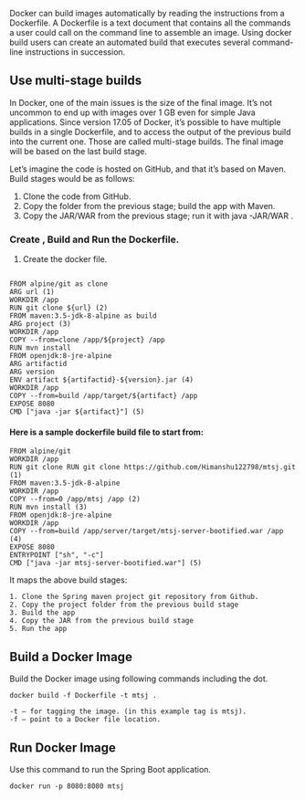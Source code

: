 Docker can build images automatically by reading the instructions from a Dockerfile. A Dockerfile is a text document that contains all the commands a user could call on the command line to assemble an image. Using docker build users can create an automated build that executes several command-line instructions in succession.

## Use multi-stage builds
  In Docker, one of the main issues is the size of the final image. It’s not uncommon to end up with images over 1 GB even for simple Java applications. Since version 17.05 of Docker, it’s possible to have multiple builds in a single Dockerfile, and to access the output of the previous build into the current one. Those are called multi-stage builds. The final image will be based on the last build stage.

Let’s imagine the code is hosted on GitHub, and that it’s based on Maven. Build stages would be as follows:

1. Clone the code from GitHub.
2. Copy the folder from the previous stage; build the app with Maven.
3. Copy the JAR/WAR from the previous stage; run it with java -JAR/WAR .

### Create , Build and Run the Dockerfile. 

1. Create the docker file. 
```

FROM alpine/git as clone
ARG url (1)
WORKDIR /app
RUN git clone ${url} (2)
FROM maven:3.5-jdk-8-alpine as build
ARG project (3)
WORKDIR /app
COPY --from=clone /app/${project} /app
RUN mvn install
FROM openjdk:8-jre-alpine
ARG artifactid
ARG version
ENV artifact ${artifactid}-${version}.jar (4)
WORKDIR /app
COPY --from=build /app/target/${artifact} /app
EXPOSE 8080
CMD ["java -jar ${artifact}"] (5)
```




#### Here is a sample dockerfile build file to start from:

```
FROM alpine/git
WORKDIR /app
RUN git clone RUN git clone https://github.com/Himanshu122798/mtsj.git (1)
FROM maven:3.5-jdk-8-alpine
WORKDIR /app
COPY --from=0 /app/mtsj /app (2)
RUN mvn install (3)
FROM openjdk:8-jre-alpine
WORKDIR /app
COPY --from=build /app/server/target/mtsj-server-bootified.war /app (4)
EXPOSE 8080
ENTRYPOINT ["sh", "-c"]  
CMD ["java -jar mtsj-server-bootified.war"] (5)
```
It maps the above build stages:

```
1. Clone the Spring maven project git repository from Github.
2. Copy the project folder from the previous build stage
3. Build the app
4. Copy the JAR from the previous build stage
5. Run the app
```
## Build a Docker Image
Build the Docker image using following commands including the dot.

```
docker build -f Dockerfile -t mtsj .
```
```
-t – for tagging the image. (in this example tag is mtsj).
-f – point to a Docker file location.
```
## Run Docker Image
Use this command to run the Spring Boot application.
```
docker run -p 8080:8080 mtsj
```



